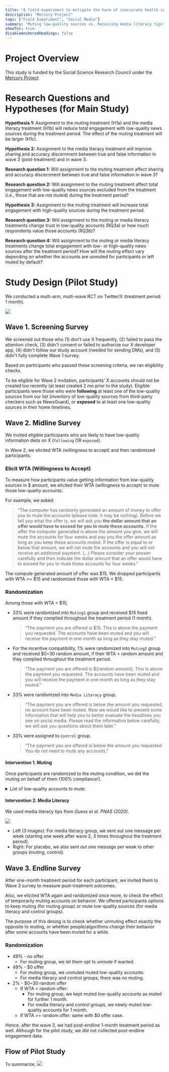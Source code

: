 ```yaml
---
title: "A field experiment to mitigate the harm of inaccurate health information online"
description: "Mercury Project"
tags: ["Field Experiment", "Social Media"]
summary: "Muting low-quality sources vs. Receiving media literacy tips" 
showToc: true
disableAnchoredHeadings: false
---
```



# Project Overview
This study is funded by the Social Science Research Council 
under the [Mercury Project](https://www.ssrc.org/grantees/a-field-experiment-to-mitigate-the-harm-of-online-misinformation/)


# Research Questions and Hypotheses (for Main Study)
**Hypothesis 1:** Assignment to the muting treatment (H1a) and the media literacy treatment (H1b) will reduce total engagement with low-quality news sources during the treatment period. The effect of the muting treatment will be larger (H1c). 

**Hypothesis 2:** Assignment to the media literacy treatment will improve sharing and accuracy discernment between true and false information in wave 2 (post-treatment) and in wave 3.

**Research question 1:** Will assignment to the muting treatment affect sharing and accuracy discernment between true and false information in wave 3? 

**Research question 2:** Will assignment to the muting treatment affect total engagement with low-quality news sources excluded from the treatment (i.e., those that are not muted) during the treatment period?

**Hypothesis 3:** Assignment to the muting treatment will increase total engagement with high-quality sources during the treatment period.

**Research question 3:** Will assignment to the muting or media literacy treatments change trust in low-quality accounts (RQ3a) or how much respondents value those accounts (RQ3b)?

**Research question 4:** Will assignment to the muting or media literacy treatments change total engagement with low- or high-quality news sources after the treatment period? How will the muting effect vary depending on whether the accounts are unmuted for participants or left muted by default?

# Study Design (Pilot Study)
We conducted a multi-arm, multi-wave RCT on Twitter/X (treatment period: 1 month). 

![](/pilot_study_flow.png)


## Wave 1. Screening Survey
We screened out those who 
(1) don’t use X frequently, 
(2) failed to pass the attention check, 
(3) didn't consent or failed to authorize our X developer app,
(4) didn't follow our study account (needed for sending DMs), and
(5) didn't fully complete Wave 1 survey. 

Based on participants who passed these screening criteria, we ran eligibility checks. 

To be eligible for Wave 2 invitation, participants' X accounts should not be created too recently 
(at least created 2 mo prior to the study). Eligible participants were those who were **following** 
at least one of the low-quality sources from our list (inventory of low-quality sources from third-party checkers such as NewsGuard), 
or **exposed** to at least one low-quality sources in their home timelines. 

## Wave 2. Midline Survey
We invited eligible participants who are likely to have low-quality information diets on X (`following` OR `exposed`). 

In Wave 2, we elicited WTA (willingness to accept) and then randomized participants. 

### Elicit WTA (Willingness to Accept)
To measure how participants value getting information from low-quality sources in $ amount, 
we elicited their WTA (willingness to accept) to mute those low-quality accounts. 

For example, we asked: 
> “The computer has randomly generated an amount of money to offer you to mute the accounts 
(please note: it may be nothing). Before we tell you what the offer is, we will ask you **the dollar amount that 
an offer would have to exceed for you to mute these accounts.** 
> If the offer the computer generated is above the amount you give, 
> we will mute the accounts for four weeks and pay you the offer amount as long as you keep these accounts muted. 
If the offer is equal to or below that amount, we will not mute the accounts and you will not receive an additional payment.
(...) Please consider your answer carefully and then indicate the dollar amount that an offer would have to exceed for you to mute these accounts for four weeks."

The compute generated amount of offer was $15. We dropped participants with WTA >= $15 and randomized those with WTA < $15.  


### Randomization
Among those with WTA < $15, 
- 33% were randomized into `Muting1` group and received $15 fixed amount if they complied throughout the treatment period (1 month). 
  > “The payment you are offered is $15. This is above the payment you requested. The accounts have been muted and you will receive the payment in one month as long as they stay muted.”

- For the incentive compatibility, 1% were randomized into `Muting2` group and received $0~30 random amount, if their WTA < random amount and they complied throughout the treatment period.  
  > “The payment you are offered is ${random amount}. This is above the payment you requested. The accounts have been muted and you will receive the payment in one month as long as they stay muted.”

- 33% were randomized into `Media Literacy` group. 
  > “The payment you are offered is below the amount you requested, no account have been muted. Now we would like to present some information that will help you to better evaluate the headlines you see on social media. Please read the information below carefully; we will ask you questions about them later.”
  
- 33% were assigned to `Control` group.  
  > “The payment you are offered is below the amount you requested. You do not need to mute any accounts.”

#### **Intervention 1. Muting**
Once participants are randomized to the muting condition, we did the muting on behalf of them (100% compliance!).
<details>
<summary>List of low-quality accounts to mute:</summary>

<ul>
<li>We combined the list of untrustworthy news sources from <strong>NewsGuard</strong> and <strong>Top FIBers</strong> superspreaders list.
  <ul>
    <li><strong>NewsGuard</strong> list filtering criteria: Rating &lt; 60, US-based, English, active X accounts</li>
    <li><strong>Top FIBers</strong> criteria: FIB index &gt; 10</li>
  </ul>
</li>

<li>Combined list: 1,441 accounts after manual reviewing/filtering, which were sorted in descending order by follower count.</li>

<li>We then kept accounts comprising ~95% of total follower sum (due to power law distribution).</li>

<li>Then, we randomly selected 70% (7 out of 10) from each stratum of 10.</li>
</ul>

<p>Thus, for the pilot study, <strong>219 accounts were muted per participant</strong>.</p>

</details>

#### **Intervention 2. Media Literacy** 
We used media literacy tips from _Guess et al. PNAS (2020)_. 

![](/media_literacy.jpg)

- Left (3 images): For media literacy group, we sent out one message per week (starting one week after wave 2, 3 times throughout the treatment period).
- Right: For placebo, we also sent out one message per week to other groups (muting, control). 

## Wave 3. Endline Survey

After one-month treatment period for each participant, we invited them to Wave 3 survey to measure post-treatment outcomes. 

Also, we elicited WTA again and randomized once more, to check the effect of temporarily muting accounts on behavior. 
We offered participants options to keep muting (for muting group) or mute low-quality sources (for media literacy and control groups). 

The purpose of this desing is to check whether unmuting effect exactly the opposite to muting, or 
whether people/algorithms change their behavior after some accounts have been muted for a while. 

### Randomization
- 49% - no offer
  - For muting group, we let them opt to unmute if wanted. 
- 49% - $0 offer 
  - For muting group, we unmuted muted low-quality accounts. 
  - For media literacy and control groups, there was no muting. 
- 2% - $0~30 random offer
  - If WTA < random offer: 
    - For muting group, we kept muted low-quality accounts as muted for further 1 month.
    - For media literacy and control groups, we newly muted low-quality accounts for 1 month. 
  - If WTA >= random offer: same with $0 offer case. 

Hence, after the wave 3, we had post-endline 1-month treatment period as well. 
Although for the pilot study, we did not collected post-endline engagement data. 

## Flow of Pilot Study
To summarize, 
![](/full_survey_flow.png)
